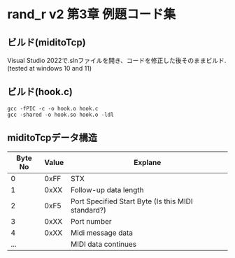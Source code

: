 # rand_r v2 第3章 例題コード集

## ビルド(miditoTcp)
Visual Studio 2022で.slnファイルを開き、コードを修正した後そのままビルド. (tested at windows 10 and 11)

## ビルド(hook.c)
```shell
gcc -fPIC -c -o hook.o hook.c 
gcc -shared -o hook.so hook.o -ldl
```

## miditoTcpデータ構造
|Byte No|Value|Explane|
|-|-|-|
|0|0xFF|STX|
|1|0xXX|Follow-up data length|
|2|0xF5|Port Specified Start Byte (Is this MIDI standard?)|
|3|0xXX|Port number|
|4|0xXX|Midi message data|
|...||MIDI data continues|
